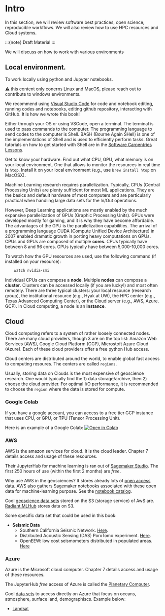 # Intro


In this section, we will review software best practices, open science, reproducible workflows. We will also review how to use HPC resources and Cloud systems.


:::{note}
Draft Material
:::

We will discuss on how to work with various environments

## Local environment. 

To work locally using python and Jupyter notebooks.

⚠️ this content only conerns Linux and MacOS, please reach out to contribute to windows environments.

We recommend using [Visual Studio Code](https://code.visualstudio.com/) for code and notebook editing, running codes and notebooks, editing github repository, interacting with GitHub. It is how we wrote this book!

Either through your OS or using VSCode, open a terminal. The terminal is used to pass commands to the computer. The programming language to send codes to the computer is Shell. BASH (Bourne Again SHell) is one of the implementations of Shell and is used to efficiently perform tasks. Great tutorials on how to get started with Shell are in the [Software Carpentries Lessons](https://swcarpentry.github.io/shell-novice/).


Get to know your hardware. Find out what CPU, GPU, what memory is on your local environment. One that allows to monitor the resources in real time is ``htop``. Install it on your local environment (e.g., use ``brew install htop`` on MacOSX). 

Machine Learning research requires parallelization. Typically, CPUs (Central Processing Units) are plenty sufficient for most ML applications. They are the basics and default hardware of most computers and are particularly practical when handling large data sets for the In/Out operations. 

However, Deep Learning applications are mostly enabled by the much expansive parallelization of GPUs (Graphic Processing Units). GPUs were developed mostly for gaming, and it is why they have become affordable. The advantages of the GPU is the parallelization capabilities. The arrival of a programming language CUDA (Compute Unified Device Architecture) in 2007 enabled dramatic growth in porting heavy computations on GPUs. CPUs and GPUs are composed of multiple **cores**. CPUs typically have between 8 and 96 cores. GPUs typically have between 5,000-10,000 cores.

To watch how the GPU resources are used, use the following command (if installed on your resource):
```bash
    watch nvidia-smi
```

Individual CPUs can compose a **node**. Multiple **nodes** can compose a **cluster**. Clusters can be accessed locally (if you are lucky!) and most often remotely. There are three typical clusters: your local resource (research group), the institutional resource (e.g., Hyak at UW), the HPC center (e.g., Texas Advanced Computing Center), or the Cloud server (e.g., AWS, Azure. GCP). In Cloud computing, a node is an **instance**.


## Cloud

Cloud computing refers to a system of rather loosely connected nodes. There are many cloud providers, though 3 are on the top list: Amazon Web Services (AWS), Google Cloud Platform (GCP), Microstoft Azure Cloud (Azure). Each of these cloud providers offer a free python Hub access.

Cloud centers are distributed around the world, to enable global fast access to computing resoures. The centers are called `regions`.

Usually, storing data on Clouds is the most expensive of geoscience research. One would typically find the 1) data storage/archive, then 2) choose the cloud provider. For optimal I/O performance, it is recommended to choose the `region` where the data is stored for compute.



### Google Colab

If you have a google account, you can access to a free tier GCP instance that uses CPU, or GPU, or TPU (Tensor Processing Unit).

Here is an example of a Google Colab: 
[![Open in Colab](https://colab.research.google.com/assets/colab-badge.svg)](https://colab.research.google.com/drive/1gpRHGtu9s67xntmM0uUtCJSBcSlB9vo0#scrollTo=J7KihpWyh9ed)


### AWS

AWS is the amazon services for cloud. It is the cloud leader.  Chapter 7 details access and usage of these resources.

Their JupyterHub for machine learning is ran out of [Sagemaker Studio](https://aws.amazon.com/sagemaker/). The first 250 hours of use (within the first 2 months) are *free*.

Why use AWS in the geosciences? It stores already lots of [open access data](https://registry.opendata.aws/). AWS also gathers Sagemaker notebooks associated with these open data for machine-learning purpose. See the [notebook catalog](https://registry.opendata.aws/service/sagemaker-studio-lab/usage-examples/).

Cool [geoscience data sets](https://aws.amazon.com/marketplace/search/results?category=ffb6cf06-608c-4b14-a5a9-756f1ccd5725&FULFILLMENT_OPTION_TYPE=DATA_EXCHANGE&CONTRACT_TYPE=OPEN_DATA_LICENSES&DATA_AVAILABLE_THROUGH=S3_OBJECTS&PRICING_MODEL=FREE&filters=FULFILLMENT_OPTION_TYPE%2CCONTRACT_TYPE%2CDATA_AVAILABLE_THROUGH%2CPRICING_MODEL) stored on the S3 (storage service) of AwS are. [Radiant MLHub](https://mlhub.earth/datasets) stores data on S3.

Some specific data set that could be used in this book:

* **Seismic Data**
    - Southern California Seismic Network. [Here](https://aws.amazon.com/marketplace/pp/prodview-c4rk5lxymj43i?sr=0-99&ref_=beagle&applicationId=AWSMPContessa).
    - Distributed Acoustic Sensing (DAS) PoroTomo experiment. [Here](https://aws.amazon.com/marketplace/pp/prodview-qd7w6cbnmssl2?sr=0-41&ref_=beagle&applicationId=AWSMPContessa).
    - OpenEEW: low cost seismometers distributed in populated areas. [Here](https://aws.amazon.com/marketplace/pp/prodview-ot34yes3afyhq?sr=0-1&ref_=beagle&applicationId=AWSMPContessa)


### Azure

Azure is the Microsoft cloud computer. Chapter 7 details access and usage of these resources.

The JupyterHub *free* access of Azure is called the [Planetary Computer](https://planetarycomputer.microsoft.com/).

Cool [data sets](https://planetarycomputer.microsoft.com/catalog) to access directly on Azure that focus on oceans, atmosphere, surface land, demographiscs. Example below:

- [Landsat](https://planetarycomputer.microsoft.com/dataset/group/landsat)
